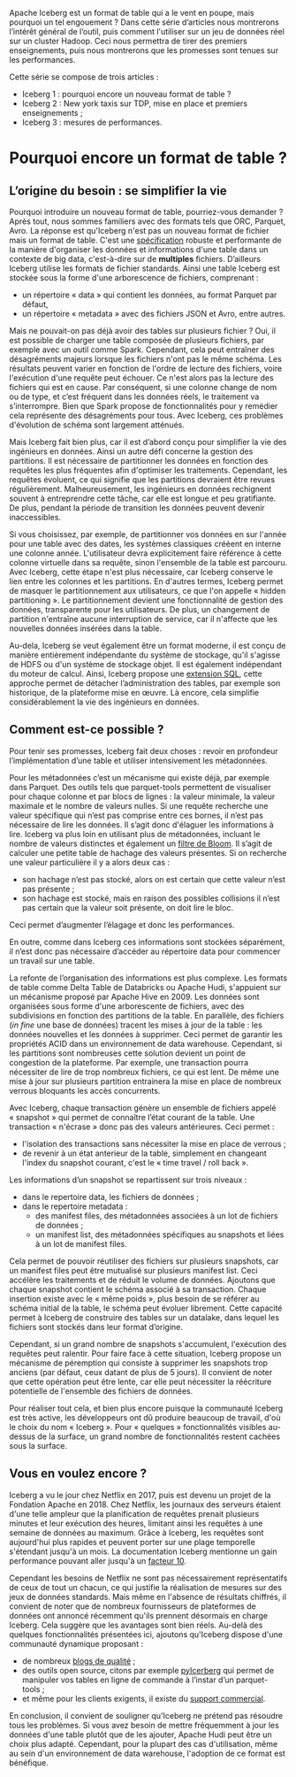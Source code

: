 Apache Iceberg est un format de table qui a le vent en poupe, mais pourquoi un tel engouement ? Dans cette série d’articles nous montrerons l’intérêt général de l’outil, puis comment l'utiliser sur un jeu de données réel sur un cluster Hadoop. Ceci nous permettra de tirer des premiers enseignements, puis nous montrerons que les promesses sont tenues sur les performances.

Cette série se compose de trois articles :

* Iceberg 1 : pourquoi encore un nouveau format de table ? 
* Iceberg 2 : New york taxis sur TDP, mise en place et premiers enseignements ;
* Iceberg 3 : mesures de performances.

# Pourquoi encore un format de table ?

## L’origine du besoin : se simplifier la vie

Pourquoi introduire un nouveau format de table, pourriez-vous demander ? Après tout, nous sommes familiers avec des formats tels que ORC, Parquet, Avro. La réponse est qu'Iceberg n'est pas un nouveau format de fichier mais un format de table. C'est une [spécification](https://iceberg.apache.org/spec/) robuste et performante de la manière d'organiser les données et informations d'une table dans un contexte de big data, c'est-à-dire sur de **multiples** fichiers.  D’ailleurs Iceberg utilise les formats de fichier standards. Ainsi une table Iceberg est stockée sous la forme d'une arborescence de fichiers, comprenant :

* un répertoire « data » qui contient les données, au format Parquet par défaut,
* un répertoire « metadata » avec des fichiers JSON et Avro, entre autres.

Mais ne pouvait-on pas déjà avoir des tables sur plusieurs fichier ? Oui, il est possible de charger une table composée de plusieurs fichiers, par exemple avec un outil comme Spark. Cependant, cela peut entraîner des désagréments majeurs lorsque les fichiers n'ont pas le même schéma. Les résultats peuvent varier en fonction de l'ordre de lecture des fichiers, voire l'exécution d'une requête peut échouer. Ce n'est alors pas la lecture des fichiers qui est en cause. Par conséquent, si une colonne change de nom ou de type, et c’est fréquent dans les données réels, le traitement va s’interrompre. Bien que Spark propose de fonctionnalités pour y remédier cela représente des désagréments pour tous. Avec Iceberg, ces problèmes d'évolution de schéma sont largement atténués.

Mais Iceberg fait bien plus, car il est d’abord conçu pour simplifier la vie des ingénieurs en données. Ainsi un autre défi concerne la gestion des partitions. Il est nécessaire de partitionner les données en fonction des requêtes les plus fréquentes afin d'optimiser les traitements. Cependant, les requêtes évoluent, ce qui signifie que les partitions devraient être revues régulièrement. Malheureusement, les ingénieurs en données rechignent souvent à entreprendre cette tâche, car elle est longue et peu gratifiante. De plus, pendant la période de transition les données peuvent devenir inaccessibles. 

Si vous choisissez, par exemple, de partitionner vos données en sur l'année pour une table avec des dates, les systèmes classiques crééent en interne une colonne année. L'utilisateur devra explicitement faire référence à cette colonne virtuelle dans sa requête, sinon l'ensemble de la table est parcouru. 
Avec Iceberg, cette étape n'est plus nécessaire, car Iceberg conserve le lien entre les colonnes et les partitions. En d'autres termes, Iceberg permet de masquer le partitionnement aux utilisateurs, ce que l'on appelle « hidden partitioning ». Le partitionnement devient une fonctionnalité de gestion des données, transparente pour les utilisateurs. De plus, un changement de partition n'entraîne aucune interruption de service, car il n'affecte que les nouvelles données insérées dans la table.

Au-dela, Iceberg se veut également être un format moderne, il est conçu de manière entièrement indépendante du système de stockage, qu'il s'agisse de HDFS ou d'un système de stockage objet. Il est également indépendant du moteur de calcul. Ainsi, Iceberg propose une [extension SQL](https://www.dremio.com/resources/webinars/deep-dive-into-iceberg-sql-extensions/), cette approche permet de détacher l’administration des tables, par exemple son historique, de la plateforme mise en œuvre. Là encore, cela simplifie considérablement la vie des ingénieurs en données. 


## Comment est-ce possible ?

Pour tenir ses promesses, Iceberg fait deux choses : revoir en profondeur l’implémentation d’une table et utiliser intensivement les métadonnées.

Pour les métadonnées c’est un mécanisme qui existe déjà, par exemple dans Parquet. Des outils tels que parquet-tools permettent de visualiser pour chaque colonne et par blocs de lignes : la valeur minimale, la valeur maximale et le nombre de valeurs nulles. Si une requête recherche une valeur spécifique qui n’est pas comprise entre ces bornes, il n’est pas nécessaire de lire les données. Il s’agit donc d'élaguer les informations à lire. Iceberg va plus loin en utilisant plus de métadonnées, incluant le nombre de valeurs distinctes et également un [filtre de Bloom](https://fr.wikipedia.org/wiki/Filtre_de_Bloom). Il s’agit de calculer une petite table de hachage des valeurs présentes. Si on recherche une valeur particulière il y a alors deux cas :

* son hachage n’est pas stocké, alors on est certain que cette valeur n’est pas présente ; 
* son hachage est stocké, mais en raison des possibles collisions il n’est pas certain que la valeur soit présente, on doit lire le bloc.

Ceci permet d’augmenter l’élagage et donc les performances. 

En outre, comme dans Iceberg ces informations sont stockées séparément, il n’est donc pas nécessaire d’accéder au répertoire data pour commencer un travail sur une table.

La refonte de l’organisation des informations est plus complexe. Les formats de table comme Delta Table de Databricks ou Apache Hudi, s'appuient sur un mécanisme proposé par Apache Hive en 2009. Les données sont organisées sous forme d'une arborescente de fichiers, avec des subdivisions en fonction des partitions de la table. En parallèle, des fichiers (_in fine_ une base de données) tracent les mises à jour de la table : les données nouvelles et les données à supprimer. Ceci permet de garantir les propriétés ACID dans un environnement de data warehouse. Cependant, si les partitions sont nombreuses cette solution devient un point de congestion de la plateforme. Par exemple, une transaction pourra nécessiter de lire de trop nombreux fichiers, ce qui est lent. De même une mise à jour sur plusieurs partition entrainera la mise en place de nombreux verrous bloquants les accès concurrents.

Avec Iceberg, chaque transaction génère un ensemble de fichiers appelé « snapshot » qui permet de connaître l’état courant de la table. Une transaction « n'écrase » donc pas des valeurs antérieures. Ceci permet : 

* l'isolation des transactions sans nécessiter la mise en place de verrous ; 
* de revenir à un état anterieur de la table, simplement en changeant l'index du snapshot courant, c'est le « time travel / roll back ».

Les informations d’un snapshot se repartissent sur trois niveaux :

* dans le repertoire data, les fichiers de données ;
* dans le repertoire metadata :
  * des manifest files, des métadonnées associées à un lot de fichiers de données ; 
  * un manifest list, des métadonnées spécifiques au snapshots et liées à un lot de manifest files.

Cela permet de pouvoir réutiliser des fichiers sur plusieurs snapshots, car un manifest files peut être mutualisé sur plusieurs manifest list. Ceci accélère les traitements et de réduit le volume de données. Ajoutons que chaque snapshot contient le schéma associé à sa transaction. Chaque insertion existe avec le « même poids », plus besoin de se référer au schéma initial de la table, le schéma peut évoluer librement. Cette capacité permet à Iceberg de construire des tables sur un datalake, dans lequel les fichiers sont stockés dans leur format d’origine.

Cependant, si un grand nombre de snapshots s'accumulent, l'exécution des requêtes peut ralentir. Pour faire face à cette situation, Iceberg propose un mécanisme de péremption qui consiste à supprimer les snapshots trop anciens (par défaut, ceux datant de plus de 5 jours). Il convient de noter que cette opération peut être lente, car elle peut nécessiter la réécriture potentielle de l'ensemble des fichiers de données.

Pour réaliser tout cela, et bien plus encore puisque la communauté Iceberg est très active, les développeurs ont dû produire beaucoup de travail, d'où le choix du nom « Iceberg ». Pour « quelques » fonctionnalités visibles au-dessus de la surface, un grand nombre de fonctionnalités restent cachées sous la surface.

## Vous en voulez encore ?

Iceberg a vu le jour chez Netflix en 2017, puis est devenu un projet de la Fondation Apache en 2018. Chez Netflix, les journaux des serveurs étaient d'une telle ampleur que la planification de requêtes prenait plusieurs minutes et leur exécution des heures, limitant ainsi les requêtes à une semaine de données au maximum. Grâce à Iceberg, les requêtes sont aujourd'hui plus rapides et peuvent porter sur une plage temporelle s'étendant jusqu'à un mois. La documentation Iceberg mentionne un gain performance pouvant aller jusqu'à un [facteur 10]( https://conferences.oreilly.com/strata/strata-ny-2018/cdn.oreillystatic.com/en/assets/1/event/278/Introducing%20Iceberg_%20Tables%20designed%20for%20object%20stores%20Presentation.pdf). 

Cependant les besoins de Netflix ne sont pas nécessairement représentatifs de ceux de tout un chacun, ce qui justifie la réalisation de mesures sur des jeux de données standards. Mais même en l'absence de résultats chiffrés, il convient de noter que de nombreux fournisseurs de plateformes de données ont annoncé récemment qu'ils prennent désormais en charge Iceberg. Cela suggère que les avantages sont bien réels. Au-delà des quelques fonctionnalités présentées ici, ajoutons qu'Iceberg dispose d'une communauté dynamique proposant :

* de nombreux [blogs de qualité](https://iceberg.apache.org/blogs/) ;
* des outils open source, citons par exemple [pyIcerberg](https://py.iceberg.apache.org/) qui permet de manipuler vos tables en ligne de commande à l’instar d’un parquet-tools ;
* et même pour les clients exigents, il existe du [support commercial](https://iceberg.apache.org/vendors/). 

En conclusion, il convient de souligner qu'Iceberg ne prétend pas résoudre tous les problèmes. Si vous avez besoin de mettre fréquemment à jour les données d'une table plutôt que de les ajouter, Apache Hudi peut être un choix plus adapté. Cependant, pour la plupart des cas d'utilisation, même au sein d'un environnement de data warehouse, l'adoption de ce format est bénéfique.


